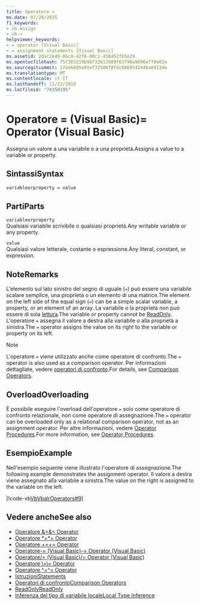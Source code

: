 ```yaml
---
title: Operatore =
ms.date: 07/20/2015
f1_keywords:
- vb.Assign
- vb.=
helpviewer_keywords:
- = operator [Visual Basic]
- = assignment statements [Visual Basic]
ms.assetid: 2dac2e49-86c8-42f8-80c1-458452fb5e29
ms.openlocfilehash: 75f303219b9bf32613989f65f90a9096ef70e02e
ms.sourcegitcommit: 17ee6605e01ef32506f8fdc686954244ba6911de
ms.translationtype: MT
ms.contentlocale: it-IT
ms.lasthandoff: 11/22/2019
ms.locfileid: "74350195"
---
```

# <a name="-operator-visual-basic"></a><span data-ttu-id="f6165-102">Operatore = (Visual Basic)</span><span class="sxs-lookup"><span data-stu-id="f6165-102">= Operator (Visual Basic)</span></span>
<span data-ttu-id="f6165-103">Assegna un valore a una variabile o a una proprietà.</span><span class="sxs-lookup"><span data-stu-id="f6165-103">Assigns a value to a variable or property.</span></span>  
  
## <a name="syntax"></a><span data-ttu-id="f6165-104">Sintassi</span><span class="sxs-lookup"><span data-stu-id="f6165-104">Syntax</span></span>  
  
```vb  
variableorproperty = value  
```  
  
## <a name="parts"></a><span data-ttu-id="f6165-105">Parti</span><span class="sxs-lookup"><span data-stu-id="f6165-105">Parts</span></span>  
 `variableorproperty`  
 <span data-ttu-id="f6165-106">Qualsiasi variabile scrivibile o qualsiasi proprietà.</span><span class="sxs-lookup"><span data-stu-id="f6165-106">Any writable variable or any property.</span></span>  
  
 `value`  
 <span data-ttu-id="f6165-107">Qualsiasi valore letterale, costante o espressione.</span><span class="sxs-lookup"><span data-stu-id="f6165-107">Any literal, constant, or expression.</span></span>  
  
## <a name="remarks"></a><span data-ttu-id="f6165-108">Note</span><span class="sxs-lookup"><span data-stu-id="f6165-108">Remarks</span></span>  
 <span data-ttu-id="f6165-109">L'elemento sul lato sinistro del segno di uguale (`=`) può essere una variabile scalare semplice, una proprietà o un elemento di una matrice.</span><span class="sxs-lookup"><span data-stu-id="f6165-109">The element on the left side of the equal sign (`=`) can be a simple scalar variable, a property, or an element of an array.</span></span> <span data-ttu-id="f6165-110">La variabile o la proprietà non può essere di sola [lettura](../../../visual-basic/language-reference/modifiers/readonly.md).</span><span class="sxs-lookup"><span data-stu-id="f6165-110">The variable or property cannot be [ReadOnly](../../../visual-basic/language-reference/modifiers/readonly.md).</span></span> <span data-ttu-id="f6165-111">L'operatore `=` assegna il valore a destra alla variabile o alla proprietà a sinistra.</span><span class="sxs-lookup"><span data-stu-id="f6165-111">The `=` operator assigns the value on its right to the variable or property on its left.</span></span>  
  
> [!NOTE]
> <span data-ttu-id="f6165-112">L'operatore `=` viene utilizzato anche come operatore di confronto.</span><span class="sxs-lookup"><span data-stu-id="f6165-112">The `=` operator is also used as a comparison operator.</span></span> <span data-ttu-id="f6165-113">Per informazioni dettagliate, vedere [operatori di confronto](../../../visual-basic/language-reference/operators/comparison-operators.md).</span><span class="sxs-lookup"><span data-stu-id="f6165-113">For details, see [Comparison Operators](../../../visual-basic/language-reference/operators/comparison-operators.md).</span></span>  
  
## <a name="overloading"></a><span data-ttu-id="f6165-114">Overload</span><span class="sxs-lookup"><span data-stu-id="f6165-114">Overloading</span></span>  
 <span data-ttu-id="f6165-115">È possibile eseguire l'overload dell'operatore `=` solo come operatore di confronto relazionale, non come operatore di assegnazione.</span><span class="sxs-lookup"><span data-stu-id="f6165-115">The `=` operator can be overloaded only as a relational comparison operator, not as an assignment operator.</span></span> <span data-ttu-id="f6165-116">Per altre informazioni, vedere [Operator Procedures](../../../visual-basic/programming-guide/language-features/procedures/operator-procedures.md).</span><span class="sxs-lookup"><span data-stu-id="f6165-116">For more information, see [Operator Procedures](../../../visual-basic/programming-guide/language-features/procedures/operator-procedures.md).</span></span>  
  
## <a name="example"></a><span data-ttu-id="f6165-117">Esempio</span><span class="sxs-lookup"><span data-stu-id="f6165-117">Example</span></span>  
 <span data-ttu-id="f6165-118">Nell'esempio seguente viene illustrato l'operatore di assegnazione.</span><span class="sxs-lookup"><span data-stu-id="f6165-118">The following example demonstrates the assignment operator.</span></span> <span data-ttu-id="f6165-119">Il valore a destra viene assegnato alla variabile a sinistra.</span><span class="sxs-lookup"><span data-stu-id="f6165-119">The value on the right is assigned to the variable on the left.</span></span>  
  
 [!code-vb[VbVbalrOperators#9](~/samples/snippets/visualbasic/VS_Snippets_VBCSharp/VbVbalrOperators/VB/Class1.vb#9)]  
  
## <a name="see-also"></a><span data-ttu-id="f6165-120">Vedere anche</span><span class="sxs-lookup"><span data-stu-id="f6165-120">See also</span></span>

- [<span data-ttu-id="f6165-121">Operatore &=</span><span class="sxs-lookup"><span data-stu-id="f6165-121">&= Operator</span></span>](../../../visual-basic/language-reference/operators/and-assignment-operator.md)
- [<span data-ttu-id="f6165-122">Operatore \*=</span><span class="sxs-lookup"><span data-stu-id="f6165-122">\*= Operator</span></span>](../../../visual-basic/language-reference/operators/multiplication-assignment-operator.md)
- [<span data-ttu-id="f6165-123">Operatore +=</span><span class="sxs-lookup"><span data-stu-id="f6165-123">+= Operator</span></span>](../../../visual-basic/language-reference/operators/addition-assignment-operator.md)
- [<span data-ttu-id="f6165-124">Operatore-= (Visual Basic)</span><span class="sxs-lookup"><span data-stu-id="f6165-124">-= Operator (Visual Basic)</span></span>](../../../visual-basic/language-reference/operators/subtraction-assignment-operator.md)
- [<span data-ttu-id="f6165-125">Operatore/= (Visual Basic)</span><span class="sxs-lookup"><span data-stu-id="f6165-125">/= Operator (Visual Basic)</span></span>](../../../visual-basic/language-reference/operators/floating-point-division-assignment-operator.md)
- [<span data-ttu-id="f6165-126">Operatore \\=</span><span class="sxs-lookup"><span data-stu-id="f6165-126">\\= Operator</span></span>](../../../visual-basic/language-reference/operators/integer-division-assignment-operator.md)
- [<span data-ttu-id="f6165-127">Operatore ^=</span><span class="sxs-lookup"><span data-stu-id="f6165-127">^= Operator</span></span>](../../../visual-basic/language-reference/operators/exponentiation-assignment-operator.md)
- [<span data-ttu-id="f6165-128">Istruzioni</span><span class="sxs-lookup"><span data-stu-id="f6165-128">Statements</span></span>](../../../visual-basic/programming-guide/language-features/statements.md)
- [<span data-ttu-id="f6165-129">Operatori di confronto</span><span class="sxs-lookup"><span data-stu-id="f6165-129">Comparison Operators</span></span>](../../../visual-basic/language-reference/operators/comparison-operators.md)
- [<span data-ttu-id="f6165-130">ReadOnly</span><span class="sxs-lookup"><span data-stu-id="f6165-130">ReadOnly</span></span>](../../../visual-basic/language-reference/modifiers/readonly.md)
- [<span data-ttu-id="f6165-131">Inferenza del tipo di variabile locale</span><span class="sxs-lookup"><span data-stu-id="f6165-131">Local Type Inference</span></span>](../../../visual-basic/programming-guide/language-features/variables/local-type-inference.md)
